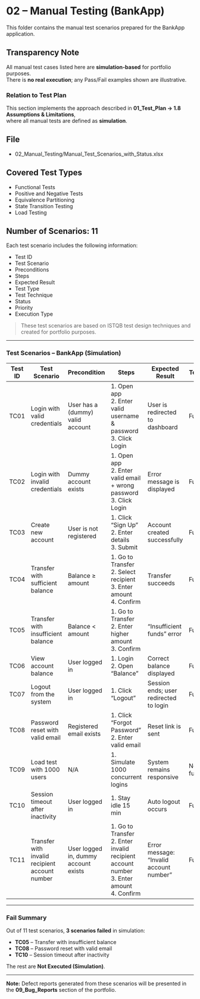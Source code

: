 # 02 – Manual Testing (BankApp)

This folder contains the manual test scenarios prepared for the BankApp application.  

## Transparency Note
All manual test cases listed here are **simulation-based** for portfolio purposes.  
There is **no real execution**; any Pass/Fail examples shown are illustrative.

### Relation to Test Plan
This section implements the approach described in **01_Test_Plan → 1.8 Assumptions & Limitations**,  
where all manual tests are defined as **simulation**.

## File
- 02_Manual_Testing/Manual_Test_Scenarios_with_Status.xlsx

## Covered Test Types
- Functional Tests  
- Positive and Negative Tests  
- Equivalence Partitioning  
- State Transition Testing  
- Load Testing  

## Number of Scenarios: 11

Each test scenario includes the following information:  
- Test ID  
- Test Scenario  
- Preconditions  
- Steps  
- Expected Result  
- Test Type  
- Test Technique  
- Status  
- Priority  
- Execution Type  

> These test scenarios are based on ISTQB test design techniques and created for portfolio purposes.

---

### Test Scenarios – BankApp (Simulation)

| Test ID | Test Scenario | Precondition | Steps | Expected Result | Test Type | Test Technique | Priority | Status | Execution Type |
|---------|---------------|--------------|-------|-----------------|-----------|----------------|----------|--------|----------------|
| TC01 | Login with valid credentials | User has a (dummy) valid account | 1. Open app <br> 2. Enter valid username & password <br> 3. Click Login | User is redirected to dashboard | Functional | Positive, Equivalence Partitioning | High | Not Executed (Simulation) | Simulation |
| TC02 | Login with invalid credentials | Dummy account exists | 1. Open app <br> 2. Enter valid email + wrong password <br> 3. Click Login | Error message is displayed | Functional | Negative, Equivalence Partitioning | High | Not Executed (Simulation) | Simulation |
| TC03 | Create new account | User is not registered | 1. Click “Sign Up” <br> 2. Enter details <br> 3. Submit | Account created successfully | Functional | Equivalence Partitioning | High | Not Executed (Simulation) | Simulation |
| TC04 | Transfer with sufficient balance | Balance ≥ amount | 1. Go to Transfer <br> 2. Select recipient <br> 3. Enter amount <br> 4. Confirm | Transfer succeeds | Functional | Positive, State Transition | High | Not Executed (Simulation) | Simulation |
| TC05 | Transfer with insufficient balance | Balance < amount | 1. Go to Transfer <br> 2. Enter higher amount <br> 3. Confirm | “Insufficient funds” error | Functional | Negative, Equivalence Partitioning | High | **Fail (Simulation)** | Simulation |
| TC06 | View account balance | User logged in | 1. Login <br> 2. Open “Balance” | Correct balance displayed | Functional | State Transition Testing | Medium | Not Executed (Simulation) | Simulation |
| TC07 | Logout from the system | User logged in | 1. Click “Logout” | Session ends; user redirected to login | Functional | Positive | Medium | Not Executed (Simulation) | Simulation |
| TC08 | Password reset with valid email | Registered email exists | 1. Click “Forgot Password” <br> 2. Enter valid email | Reset link is sent | Functional | Positive | Medium | **Fail (Simulation)** | Simulation |
| TC09 | Load test with 1000 users | N/A | 1. Simulate 1000 concurrent logins | System remains responsive | Non-functional | Load Testing | Medium | Not Executed (Simulation) | Simulation |
| TC10 | Session timeout after inactivity | User logged in | 1. Stay idle 15 min | Auto logout occurs | Functional | State Transition Testing | Low | **Fail (Simulation)** | Simulation |
| TC11 | Transfer with invalid recipient account number | User logged in, dummy account exists | 1. Go to Transfer <br> 2. Enter invalid recipient account number <br> 3. Enter amount <br> 4. Confirm | Error message: “Invalid account number” | Functional | Negative, Boundary Value | High | Not Executed (Simulation) | Simulation |

---

### Fail Summary
Out of 11 test scenarios, **3 scenarios failed** in simulation:  
- **TC05** – Transfer with insufficient balance  
- **TC08** – Password reset with valid email  
- **TC10** – Session timeout after inactivity  

The rest are **Not Executed (Simulation)**.  

---

**Note:** Defect reports generated from these scenarios will be presented in the **09_Bug_Reports** section of the portfolio.
